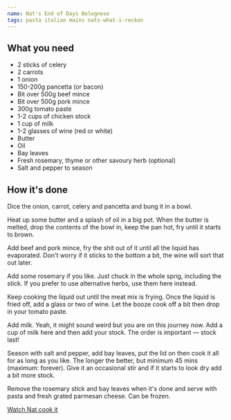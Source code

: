 ```yaml
---
name: Nat's End of Days Bolognese
tags: pasta italian mains nats-what-i-reckon
---
```


## What you need

* 2 sticks of celery
* 2 carrots
* 1 onion
* 150-200g pancetta (or bacon)
* Bit over 500g beef mince
* Bit over 500g pork mince
* 300g tomato paste
* 1-2 cups of chicken stock
* 1 cup of milk
* 1-2 glasses of wine (red or white)
* Butter
* Oil
* Bay leaves
* Fresh rosemary, thyme or other savoury herb (optional)
* Salt and pepper to season

<!-- break -->

## How it's done

Dice the onion, carrot, celery and pancetta and bung it in a bowl.

Heat up some butter and a splash of oil in a big pot. When the butter is melted, drop the contents of the bowl in, keep the pan hot, fry until it starts to brown.

Add beef and pork mince, fry the shit out of it until all the liquid has evaporated. Don't worry if it sticks to the bottom a bit, the wine will sort that out later.

Add some rosemary if you like. Just chuck in the whole sprig, including the stick. If you prefer to use alternative herbs, use them here instead.

Keep cooking the liquid out until the meat mix is frying. Once the liquid is fried off, add a glass or two of wine. Let the booze cook off a bit then drop in your tomato paste.

Add milk. Yeah, it might sound weird but you are on this journey now. Add a cup of milk here and then add your stock. The order is important — stock last!

Season with salt and pepper, add bay leaves, put the lid on then cook it all for as long as you like. The longer the better, but minimum 45 mins (maximum: forever). Give it an occasional stir and if it starts to look dry add a bit more stock.

Remove the rosemary stick and bay leaves when it's done and serve with pasta and fresh grated parmesan cheese. Can be frozen.

[Watch Nat cook it](https://youtu.be/Sw_Ze9zIafM)
